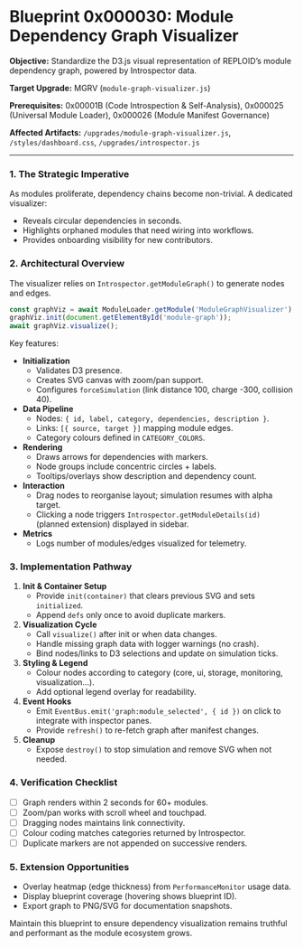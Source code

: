 # Blueprint 0x000030: Module Dependency Graph Visualizer

**Objective:** Standardize the D3.js visual representation of REPLOID’s module dependency graph, powered by Introspector data.

**Target Upgrade:** MGRV (`module-graph-visualizer.js`)

**Prerequisites:** 0x00001B (Code Introspection & Self-Analysis), 0x000025 (Universal Module Loader), 0x000026 (Module Manifest Governance)

**Affected Artifacts:** `/upgrades/module-graph-visualizer.js`, `/styles/dashboard.css`, `/upgrades/introspector.js`

---

### 1. The Strategic Imperative
As modules proliferate, dependency chains become non-trivial. A dedicated visualizer:
- Reveals circular dependencies in seconds.
- Highlights orphaned modules that need wiring into workflows.
- Provides onboarding visibility for new contributors.

### 2. Architectural Overview
The visualizer relies on `Introspector.getModuleGraph()` to generate nodes and edges.

```javascript
const graphViz = await ModuleLoader.getModule('ModuleGraphVisualizer');
graphViz.init(document.getElementById('module-graph'));
await graphViz.visualize();
```

Key features:
- **Initialization**
  - Validates D3 presence.
  - Creates SVG canvas with zoom/pan support.
  - Configures `forceSimulation` (link distance 100, charge -300, collision 40).
- **Data Pipeline**
  - Nodes: `{ id, label, category, dependencies, description }`.
  - Links: `[{ source, target }]` mapping module edges.
  - Category colours defined in `CATEGORY_COLORS`.
- **Rendering**
  - Draws arrows for dependencies with markers.
  - Node groups include concentric circles + labels.
  - Tooltips/overlays show description and dependency count.
- **Interaction**
  - Drag nodes to reorganise layout; simulation resumes with alpha target.
  - Clicking a node triggers `Introspector.getModuleDetails(id)` (planned extension) displayed in sidebar.
- **Metrics**
  - Logs number of modules/edges visualized for telemetry.

### 3. Implementation Pathway
1. **Init & Container Setup**
   - Provide `init(container)` that clears previous SVG and sets `initialized`.
   - Append `defs` only once to avoid duplicate markers.
2. **Visualization Cycle**
   - Call `visualize()` after init or when data changes.
   - Handle missing graph data with logger warnings (no crash).
   - Bind nodes/links to D3 selections and update on simulation ticks.
3. **Styling & Legend**
   - Colour nodes according to category (core, ui, storage, monitoring, visualization…).
   - Add optional legend overlay for readability.
4. **Event Hooks**
   - Emit `EventBus.emit('graph:module_selected', { id })` on click to integrate with inspector panes.
   - Provide `refresh()` to re-fetch graph after manifest changes.
5. **Cleanup**
   - Expose `destroy()` to stop simulation and remove SVG when not needed.

### 4. Verification Checklist
- [ ] Graph renders within 2 seconds for 60+ modules.
- [ ] Zoom/pan works with scroll wheel and touchpad.
- [ ] Dragging nodes maintains link connectivity.
- [ ] Colour coding matches categories returned by Introspector.
- [ ] Duplicate markers are not appended on successive renders.

### 5. Extension Opportunities
- Overlay heatmap (edge thickness) from `PerformanceMonitor` usage data.
- Display blueprint coverage (hovering shows blueprint ID).
- Export graph to PNG/SVG for documentation snapshots.

Maintain this blueprint to ensure dependency visualization remains truthful and performant as the module ecosystem grows.
